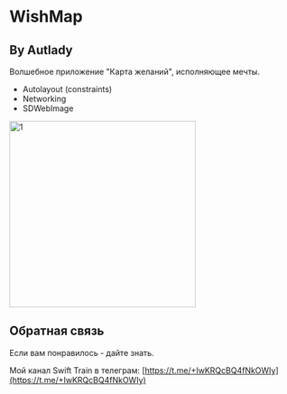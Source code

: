 # WishMap

## By Autlady

Волшебное приложение "Карта желаний", исполняющее мечты. 

* Autolayout (constraints)
* Networking
* SDWebImage


<img width="330" alt="1" src="https://user-images.githubusercontent.com/98653699/178164462-5e53f7e2-4f85-4481-ae12-70fd6528ac08.png">



## Обратная связь

Если вам понравилось - дайте знать.

Мой канал Swift Train в телеграм: [https://t.me/+IwKRQcBQ4fNkOWIy](https://t.me/+IwKRQcBQ4fNkOWIy)

